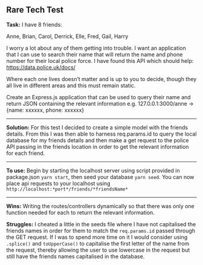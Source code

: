 ## Rare Tech Test

**Task:**
I have 8 friends:

Anne,
Brian,
Carol,
Derrick,
Elle,
Fred,
Gail,
Harry

I worry a lot about any of them getting into trouble. I want an application that I can use to search their name that will return the name and phone number for their local police force.
I have found this API which should help: https://data.police.uk/docs/

Where each one lives doesn’t matter and is up to you to decide, though they all live in different areas and this must remain static.

Create an Express.js application that can be used to query their name and return JSON containing the relevant information e.g. 127.0.0.1:3000/anne -> {name: xxxxxx, phone: xxxxxx}

___

**Solution:** For this test I decided to create a simple model with the friends details. From this I was then able to harness req.params.id to query the local database for my friends details and then make a get request to the police API passing in the friends location in order to get the relevant information for each friend.

___
**To use:** Begin by starting the localhost server using script provided in package.json ```yarn start```, then seed your database ```yarn seed```. You can now place api requests to your localhost using ```http://localhost:*port*/friends/*friendsName*```

___
**Wins:** Writing the routes/controllers dynamically so that there was only one function needed for each to return the relevant information.

**Struggles:** I cheated a little in the seeds file where I have not capitalised the friends names in order for them to match the ```req.params.id``` passed through the GET request. If I was to spend more time on it I would consider using ```.splice()``` and ```toUpperCase()``` to capitalise the first letter of the name from the request, thereby allowing the user to use lowercase in the request but still have the friends names capitalised in the database.
